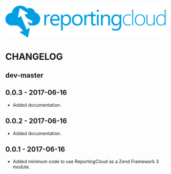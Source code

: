 ![Logo](./media/rc_logo_512.png)

# CHANGELOG

## dev-master

## 0.0.3 - 2017-06-16

* Added documentation.

## 0.0.2 - 2017-06-16

* Added documentation.

## 0.0.1 - 2017-06-16

* Added minimum code to use ReportingCloud as a Zend Framework 3 module.  
